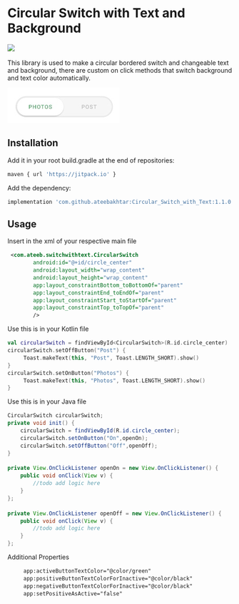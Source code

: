 # Circular Switch with Text and Background 
[![](https://jitpack.io/v/ateebakhtar/Circular_Switch_with_Text.svg)](https://jitpack.io/#ateebakhtar/Circular_Switch_with_Text) 

This library is used to make a circular bordered switch and changeable text and background, there are custom on click methods that switch background and text color automatically.

![Screen Shot](screenshot.jpg)

## Installation

Add it in your root build.gradle at the end of repositories:

```bash
maven { url 'https://jitpack.io' }
```

Add the dependency:

```bash
implementation 'com.github.ateebakhtar:Circular_Switch_with_Text:1.1.0'
```


## Usage

Insert in the xml of your respective main file

```xml
 <com.ateeb.switchwithtext.CircularSwitch
        android:id="@+id/circle_center"
        android:layout_width="wrap_content"
        android:layout_height="wrap_content"
        app:layout_constraintBottom_toBottomOf="parent"
        app:layout_constraintEnd_toEndOf="parent"
        app:layout_constraintStart_toStartOf="parent"
        app:layout_constraintTop_toTopOf="parent"
        />
```
Use this is in your Kotlin file

```kotlin
val circularSwitch = findViewById<CircularSwitch>(R.id.circle_center)
circularSwitch.setOffButton("Post") {
     Toast.makeText(this, "Post", Toast.LENGTH_SHORT).show()
}
circularSwitch.setOnButton("Photos") {
     Toast.makeText(this, "Photos", Toast.LENGTH_SHORT).show()
}
```

Use this is in your Java file
```Java
CircularSwitch circularSwitch;
private void init() {
    circularSwitch = findViewById(R.id.circle_center);
    circularSwitch.setOnButton("On",openOn);
    circularSwitch.setOffButton("Off",openOff);
}

private View.OnClickListener openOn = new View.OnClickListener() {
    public void onClick(View v) {
        //todo add logic here
    }
};

private View.OnClickListener openOff = new View.OnClickListener() {
    public void onClick(View v) {
        //todo add logic here
    }
};
```
Additional Properties
```xml
     app:activeButtonTextColor="@color/green"
     app:positiveButtonTextColorForInactive="@color/black"
     app:negativeButtonTextColorForInactive="@color/black"
     app:setPositiveAsActive="false"
```
